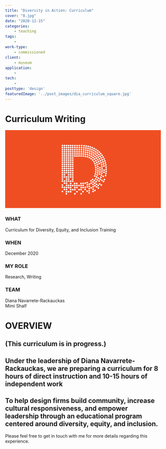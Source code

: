 ```yaml
---
title: "Diversity in Action: Curriculum"
cover: "8.jpg"
date: "2020-12-15"
categories:
    - teaching
tags:
    -
work-type:
    - commissioned
client:
    - museum
application:
    -
tech:
    -
posttype: 'design'
featuredImage: '../post_images/dia_curriculum_square.jpg'
---
```


# Curriculum Writing

<cover-img>

<img src="../post_images/dia_curriculum/dmfnd_logo_rect.png" />

</cover-img>

<design-meta>

### WHAT

Curriculum for Diversity, Equity, and Inclusion Training

### WHEN

December 2020

### MY ROLE

Research, Writing

### TEAM

Diana Navarrete-Rackauckas\
Mimi Shalf

</design-meta>

<grid-container>

# OVERVIEW

## (This curriculum is in progress.)

## Under the leadership of Diana Navarrete-Rackauckas, we are preparing a curriculum for 8 hours of direct instruction and 10-15 hours of independent work

## To help design firms build community, increase cultural responsiveness, and empower leadership through an educational program centered around diversity, equity, and inclusion.

Please feel free to get in touch with me for more details regarding this experience.

</grid-container>